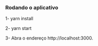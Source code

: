 ### Rodando o aplicativo

1- yarn install

2- yarn start

3- Abra o endereço http://localhost:3000.
